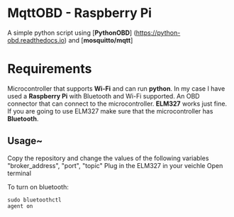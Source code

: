 # MqttOBD - Raspberry Pi
 A simple python script using [**PythonOBD**] (https://python-obd.readthedocs.io) and [**mosquitto/mqtt**]
# Requirements
 Microcontroller that supports **Wi-Fi** and can run **python**. In my case I have used a **Raspberry Pi** with Bluetooth and Wi-Fi supported.
 An OBD connector that can connect to the microcontroller. **ELM327** works just fine. If you are going to use ELM327 make sure that the microcontroller has **Bluetooth**.
## Usage~
 Copy the repository and change the values of the following variables "broker_address", "port", "topic"
Plug in the ELM327 in your veichle
Open terminal 

To turn on bluetooth:
```
sudo bluetoothctl
agent on

